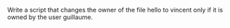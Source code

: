 Write a script that changes the owner of the file hello to vincent only if it is owned by the user guillaume.
